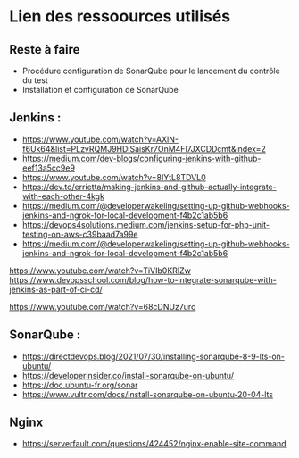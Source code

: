 # Lien des ressoources utilisés

## Reste à faire

- Procédure configuration de SonarQube pour le lancement du contrôle du test 
- Installation et configuration de SonarQube

## Jenkins :

- https://www.youtube.com/watch?v=AXlN-f6Uk64&list=PLzvRQMJ9HDiSaisKr7OnM4Fl7JXCDDcmt&index=2
- https://medium.com/dev-blogs/configuring-jenkins-with-github-eef13a5cc9e9
- https://www.youtube.com/watch?v=8IYtL8TDVL0
- https://dev.to/errietta/making-jenkins-and-github-actually-integrate-with-each-other-4kgk
- https://medium.com/@developerwakeling/setting-up-github-webhooks-jenkins-and-ngrok-for-local-development-f4b2c1ab5b6
- https://devops4solutions.medium.com/jenkins-setup-for-php-unit-testing-on-aws-c39baad7a99e
- https://medium.com/@developerwakeling/setting-up-github-webhooks-jenkins-and-ngrok-for-local-development-f4b2c1ab5b6

https://www.youtube.com/watch?v=TiVIb0KRIZw
https://www.devopsschool.com/blog/how-to-integrate-sonarqube-with-jenkins-as-part-of-ci-cd/


https://www.youtube.com/watch?v=68cDNUz7uro

## SonarQube :

- https://directdevops.blog/2021/07/30/installing-sonarqube-8-9-lts-on-ubuntu/
- https://developerinsider.co/install-sonarqube-on-ubuntu/
- https://doc.ubuntu-fr.org/sonar
- https://www.vultr.com/docs/install-sonarqube-on-ubuntu-20-04-lts

## Nginx

- https://serverfault.com/questions/424452/nginx-enable-site-command
